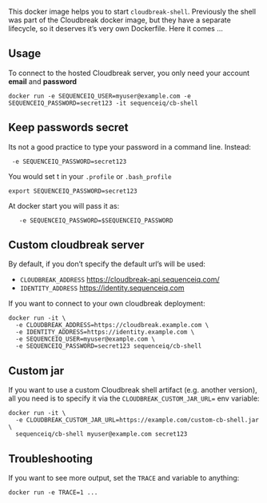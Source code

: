 This docker image helps you to start `cloudbreak-shell`. Previously the shell
was part of the Cloudbreak docker image, but they have a separate lifecycle,
so it deserves it’s very own Dockerfile. Here it comes ...

## Usage

To connect to the hosted Cloudbreak server, you only need your
account **email** and **password**
```
docker run -e SEQUENCEIQ_USER=myuser@example.com -e SEQUENCEIQ_PASSWORD=secret123 -it sequenceiq/cb-shell
```

## Keep passwords secret

Its not a good practice to type your password in a command line. Instead:
```
 -e SEQUENCEIQ_PASSWORD=secret123
```

You would set t in your `.profile` or `.bash_profile`
```
export SEQUENCEIQ_PASSWORD=secret123
```

At docker start you will pass it as:
```
   -e SEQUENCEIQ_PASSWORD=$SEQUENCEIQ_PASSWORD
```

## Custom cloudbreak server

By default, if you don’t specify the default url’s will be used:

- `CLOUDBREAK_ADDRESS` https://cloudbreak-api.sequenceiq.com/
- `IDENTITY_ADDRESS` https://identity.sequenceiq.com

If you want to connect to your own cloudbreak deployment:

```
docker run -it \
  -e CLOUDBREAK_ADDRESS=https://cloudbreak.example.com \
  -e IDENTITY_ADDRESS=https://identity.example.com \
  -e SEQUENCEIQ_USER=myuser@example.com \
  -e SEQUENCEIQ_PASSWORD=secret123 sequenceiq/cb-shell
```

## Custom jar

If you want to use a custom Cloudbreak shell artifact (e.g. another version), all you need is to specify it via
the `CLOUDBREAK_CUSTOM_JAR_URL=` env variable:

```
docker run -it \
  -e CLOUDBREAK_CUSTOM_JAR_URL=https://example.com/custom-cb-shell.jar \
  sequenceiq/cb-shell myuser@example.com secret123
```

## Troubleshooting

If you want to see more output, set the `TRACE` and variable to anything:
```
docker run -e TRACE=1 ...
```
